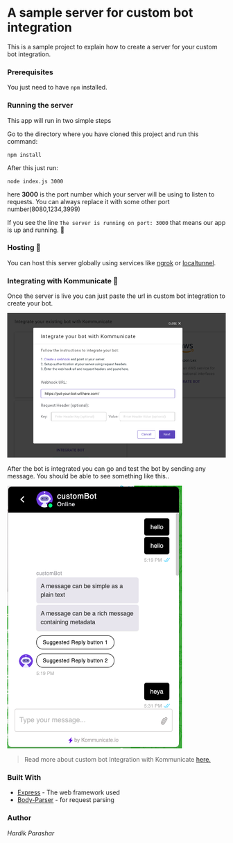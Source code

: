 # A sample server for custom bot integration

This is a sample project to explain how to create a server for your custom bot integration.


### Prerequisites

You just need to have ```npm``` installed.



### Running the server

This app will run in two simple steps

Go to the directory where you have cloned this project and run this command:

```
npm install
```

After this just run:

```
node index.js 3000
```
here **3000** is the port number which your server will be using to listen to requests. You can always replace it with some other port number(8080,1234,3999)

If you see the line ```The server is running on port: 3000``` that means our app is up and running. :raised_hands:


### Hosting :rocket:

You can host this server globally using services like [ngrok](https://www.npmjs.com/package/ngrok) or [localtunnel](https://www.npmjs.com/package/localtunnel).

### Integrating with Kommunicate :muscle:

Once the server is live you can just paste the url in custom bot integration to create your bot. 

![Bot Integration](./images/botinteg.png)

After the bot is integrated you can go and test the bot by sending any message. You should be able to see something like this..

![Bot test](./images/bottest.png)


> Read more about custom bot Integration with Kommunicate [here.](https://docs.kommunicate.io/docs/bot-custom-integration)

### Built With

* [Express](https://www.npmjs.com/package/express) - The web framework used
* [Body-Parser](https://www.npmjs.com/package/body-parser) - for request parsing



### Author

 *Hardik Parashar*


